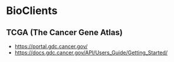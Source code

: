 # BioClients

## TCGA (The Cancer Gene Atlas)

* <https://portal.gdc.cancer.gov/>
* <https://docs.gdc.cancer.gov/API/Users_Guide/Getting_Started/>


